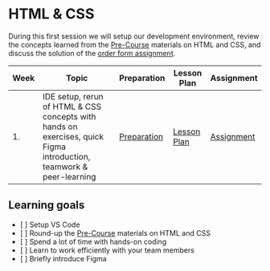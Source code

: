 # HTML & CSS

During this first session we will setup our development environment, review the concepts learned from the [Pre-Course](../../Pre-Course/README.md) materials on HTML and CSS, and discuss the solution of the [order form assignment](./preparation.md#order-form).

| Week | Topic                                                                                                               | Preparation                     | Lesson Plan                     | Assignment                    |
| ---- | ------------------------------------------------------------------------------------------------------------------- | ------------------------------- | ------------------------------- | ----------------------------- |
| 1.   | IDE setup, rerun of HTML & CSS concepts with hands on exercises, quick Figma introduction, teamwork & peer-learning | [Preparation](./preparation.md) | [Lesson Plan](./lesson-plan.md) | [Assignment](./assignment.md) |

## Learning goals

- [ ] Setup VS Code
- [ ] Round-up the [Pre-Course](/courses/Pre-Course/README.md) materials on HTML and CSS
- [ ] Spend a lot of time with hands-on coding
- [ ] Learn to work efficiently with your team members
- [ ] Briefly introduce Figma
